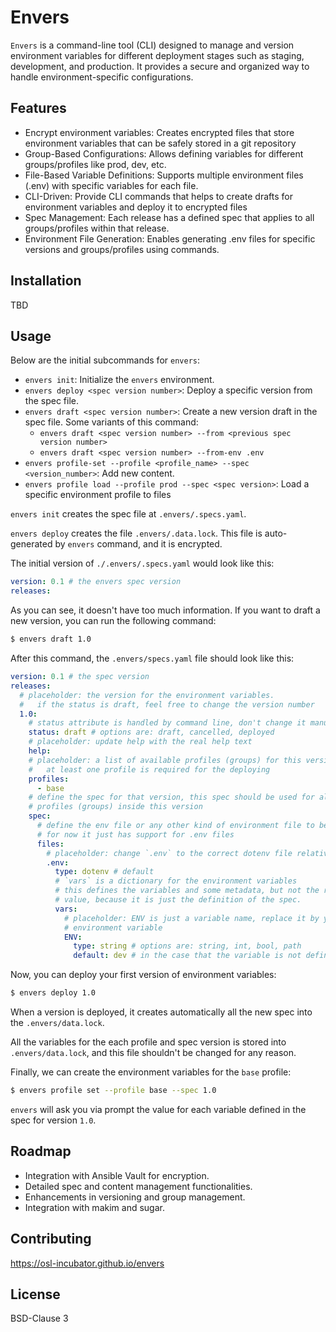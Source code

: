 # Envers

`Envers` is a command-line tool (CLI) designed to manage and version
environment variables for different deployment stages such as staging,
development, and production. It provides a secure and organized way to
handle environment-specific configurations.

## Features

* Encrypt environment variables: Creates encrypted files that store environment
  variables that can be safely stored in a git repository
* Group-Based Configurations: Allows defining variables for different
  groups/profiles like prod, dev, etc.
* File-Based Variable Definitions: Supports multiple environment files (.env) with
  specific variables for each file.
* CLI-Driven: Provide CLI commands that helps to create drafts for environment
  variables and deploy it to encrypted files
* Spec Management: Each release has a defined spec that applies to all
  groups/profiles within that release.
* Environment File Generation: Enables generating .env files for specific versions
  and groups/profiles using commands.

## Installation

TBD

## Usage

Below are the initial subcommands for `envers`:

- `envers init`: Initialize the `envers` environment.
- `envers deploy <spec version number>`:
  Deploy a specific version from the spec file.
- `envers draft <spec version number>`:
  Create a new version draft in the spec file. Some variants of this command:
  - `envers draft <spec version number> --from <previous spec version number>`
  - `envers draft <spec version number> --from-env .env`
- `envers profile-set --profile <profile_name> --spec <version_number>`:
  Add new content.
- `envers profile load --profile prod --spec <spec version>`:
  Load a specific environment profile to files

`envers init` creates the spec file at `.envers/.specs.yaml`.

`envers deploy` creates the file `.envers/.data.lock`. This file is auto-generated by
`envers` command, and it is encrypted.

The initial version of `./.envers/.specs.yaml` would look like this:

```yaml
version: 0.1 # the envers spec version
releases:
```

As you can see, it doesn't have too much information.
If you want to draft a new version, you can run the following command:

```bash
$ envers draft 1.0
```

After this command, the `.envers/specs.yaml` file should look like this:

```yaml
version: 0.1 # the spec version
releases:
  # placeholder: the version for the environment variables.
  #   if the status is draft, feel free to change the version number
  1.0:
    # status attribute is handled by command line, don't change it manually
    status: draft # options are: draft, cancelled, deployed
    # placeholder: update help with the real help text
    help:
    # placeholder: a list of available profiles (groups) for this version.
    #   at least one profile is required for the deploying
    profiles:
      - base
    # define the spec for that version, this spec should be used for all
    # profiles (groups) inside this version
    spec:
      # define the env file or any other kind of environment file to be used,
      # for now it just has support for .env files
      files:
        # placeholder: change `.env` to the correct dotenv file relative path
        .env:
          type: dotenv # default
          # `vars` is a dictionary for the environment variables
          # this defines the variables and some metadata, but not the real
          # value, because it is just the definition of the spec.
          vars:
            # placeholder: ENV is just a variable name, replace it by your real
            # environment variable
            ENV:
              type: string # options are: string, int, bool, path
              default: dev # in the case that the variable is not defined
```

Now, you can deploy your first version of environment variables:

```bash
$ envers deploy 1.0
```

When a version is deployed, it creates automatically all the new spec into the
`.envers/data.lock`.

All the variables for the each profile and spec version is stored into
`.envers/data.lock`, and this file shouldn't be changed for any reason.

Finally, we can create the environment variables for the `base` profile:

```bash
$ envers profile set --profile base --spec 1.0
```

`envers` will ask you via prompt the value for each variable defined in the
spec for version `1.0`.

## Roadmap

- Integration with Ansible Vault for encryption.
- Detailed spec and content management functionalities.
- Enhancements in versioning and group management.
- Integration with makim and sugar.

## Contributing

https://osl-incubator.github.io/envers

## License

BSD-Clause 3
